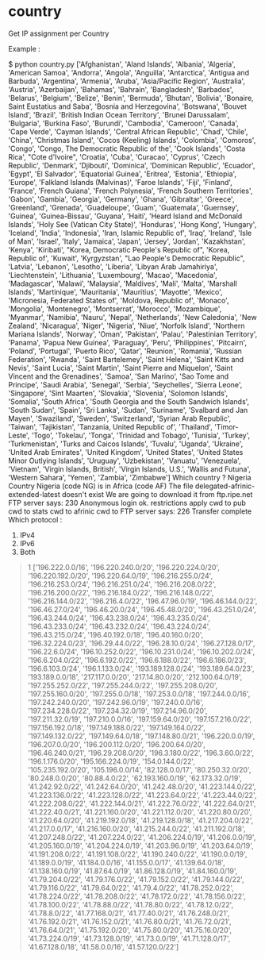 country
=======

Get IP assignment per Country

Example : 

$ python country.py 
['Afghanistan', 'Aland Islands', 'Albania', 'Algeria', 'American Samoa', 'Andorra', 'Angola', 'Anguilla', 'Antarctica', 'Antigua and Barbuda', 'Argentina', 'Armenia', 'Aruba', 'Asia/Pacific Region', 'Australia', 'Austria', 'Azerbaijan', 'Bahamas', 'Bahrain', 'Bangladesh', 'Barbados', 'Belarus', 'Belgium', 'Belize', 'Benin', 'Bermuda', 'Bhutan', 'Bolivia', 'Bonaire, Saint Eustatius and Saba', 'Bosnia and Herzegovina', 'Botswana', 'Bouvet Island', 'Brazil', 'British Indian Ocean Territory', 'Brunei Darussalam', 'Bulgaria', 'Burkina Faso', 'Burundi', 'Cambodia', 'Cameroon', 'Canada', 'Cape Verde', 'Cayman Islands', 'Central African Republic', 'Chad', 'Chile', 'China', 'Christmas Island', 'Cocos (Keeling) Islands', 'Colombia', 'Comoros', 'Congo', 'Congo, The Democratic Republic of the', 'Cook Islands', 'Costa Rica', "Cote d'Ivoire", 'Croatia', 'Cuba', 'Curacao', 'Cyprus', 'Czech Republic', 'Denmark', 'Djibouti', 'Dominica', 'Dominican Republic', 'Ecuador', 'Egypt', 'El Salvador', 'Equatorial Guinea', 'Eritrea', 'Estonia', 'Ethiopia', 'Europe', 'Falkland Islands (Malvinas)', 'Faroe Islands', 'Fiji', 'Finland', 'France', 'French Guiana', 'French Polynesia', 'French Southern Territories', 'Gabon', 'Gambia', 'Georgia', 'Germany', 'Ghana', 'Gibraltar', 'Greece', 'Greenland', 'Grenada', 'Guadeloupe', 'Guam', 'Guatemala', 'Guernsey', 'Guinea', 'Guinea-Bissau', 'Guyana', 'Haiti', 'Heard Island and McDonald Islands', 'Holy See (Vatican City State)', 'Honduras', 'Hong Kong', 'Hungary', 'Iceland', 'India', 'Indonesia', 'Iran, Islamic Republic of', 'Iraq', 'Ireland', 'Isle of Man', 'Israel', 'Italy', 'Jamaica', 'Japan', 'Jersey', 'Jordan', 'Kazakhstan', 'Kenya', 'Kiribati', "Korea, Democratic People's Republic of", 'Korea, Republic of', 'Kuwait', 'Kyrgyzstan', "Lao People's Democratic Republic", 'Latvia', 'Lebanon', 'Lesotho', 'Liberia', 'Libyan Arab Jamahiriya', 'Liechtenstein', 'Lithuania', 'Luxembourg', 'Macao', 'Macedonia', 'Madagascar', 'Malawi', 'Malaysia', 'Maldives', 'Mali', 'Malta', 'Marshall Islands', 'Martinique', 'Mauritania', 'Mauritius', 'Mayotte', 'Mexico', 'Micronesia, Federated States of', 'Moldova, Republic of', 'Monaco', 'Mongolia', 'Montenegro', 'Montserrat', 'Morocco', 'Mozambique', 'Myanmar', 'Namibia', 'Nauru', 'Nepal', 'Netherlands', 'New Caledonia', 'New Zealand', 'Nicaragua', 'Niger', 'Nigeria', 'Niue', 'Norfolk Island', 'Northern Mariana Islands', 'Norway', 'Oman', 'Pakistan', 'Palau', 'Palestinian Territory', 'Panama', 'Papua New Guinea', 'Paraguay', 'Peru', 'Philippines', 'Pitcairn', 'Poland', 'Portugal', 'Puerto Rico', 'Qatar', 'Reunion', 'Romania', 'Russian Federation', 'Rwanda', 'Saint Bartelemey', 'Saint Helena', 'Saint Kitts and Nevis', 'Saint Lucia', 'Saint Martin', 'Saint Pierre and Miquelon', 'Saint Vincent and the Grenadines', 'Samoa', 'San Marino', 'Sao Tome and Principe', 'Saudi Arabia', 'Senegal', 'Serbia', 'Seychelles', 'Sierra Leone', 'Singapore', 'Sint Maarten', 'Slovakia', 'Slovenia', 'Solomon Islands', 'Somalia', 'South Africa', 'South Georgia and the South Sandwich Islands', 'South Sudan', 'Spain', 'Sri Lanka', 'Sudan', 'Suriname', 'Svalbard and Jan Mayen', 'Swaziland', 'Sweden', 'Switzerland', 'Syrian Arab Republic', 'Taiwan', 'Tajikistan', 'Tanzania, United Republic of', 'Thailand', 'Timor-Leste', 'Togo', 'Tokelau', 'Tonga', 'Trinidad and Tobago', 'Tunisia', 'Turkey', 'Turkmenistan', 'Turks and Caicos Islands', 'Tuvalu', 'Uganda', 'Ukraine', 'United Arab Emirates', 'United Kingdom', 'United States', 'United States Minor Outlying Islands', 'Uruguay', 'Uzbekistan', 'Vanuatu', 'Venezuela', 'Vietnam', 'Virgin Islands, British', 'Virgin Islands, U.S.', 'Wallis and Futuna', 'Western Sahara', 'Yemen', 'Zambia', 'Zimbabwe']
Which country ? Nigeria
Country Nigeria (code NG) is in Africa (code AF)
The file delegated-afrinic-extended-latest doesn't exist
We are going to download it from ftp.ripe.net
FTP server says: 230 Anonymous login ok. restrictions apply
cwd to pub
cwd to stats
cwd to afrinic
cwd to 
FTP server says: 226 Transfer complete
Which protocol :
1) IPv4
2) IPv6
3) Both
> 1
['196.222.0.0/16', '196.220.240.0/20', '196.220.224.0/20', '196.220.192.0/20', '196.220.64.0/19', '196.216.255.0/24', '196.216.253.0/24', '196.216.251.0/24', '196.216.208.0/22', '196.216.200.0/22', '196.216.184.0/22', '196.216.148.0/22', '196.216.144.0/22', '196.216.4.0/22', '196.47.96.0/19', '196.46.144.0/22', '196.46.27.0/24', '196.46.20.0/24', '196.45.48.0/20', '196.43.251.0/24', '196.43.244.0/24', '196.43.238.0/24', '196.43.235.0/24', '196.43.233.0/24', '196.43.232.0/24', '196.43.224.0/24', '196.43.215.0/24', '196.40.192.0/18', '196.40.160.0/20', '196.32.224.0/23', '196.29.44.0/22', '196.28.10.0/24', '196.27.128.0/17', '196.22.6.0/24', '196.10.252.0/22', '196.10.231.0/24', '196.10.202.0/24', '196.6.204.0/22', '196.6.192.0/22', '196.6.188.0/22', '196.6.186.0/23', '196.6.103.0/24', '196.1.133.0/24', '193.189.128.0/24', '193.189.64.0/23', '193.189.0.0/18', '217.117.0.0/20', '217.14.80.0/20', '212.100.64.0/19', '197.255.252.0/22', '197.255.244.0/22', '197.255.208.0/20', '197.255.160.0/20', '197.255.0.0/18', '197.253.0.0/18', '197.244.0.0/16', '197.242.240.0/20', '197.242.96.0/19', '197.240.0.0/16', '197.234.228.0/22', '197.234.32.0/19', '197.214.96.0/20', '197.211.32.0/19', '197.210.0.0/16', '197.159.64.0/20', '197.157.216.0/22', '197.156.192.0/18', '197.149.188.0/22', '197.149.164.0/22', '197.149.132.0/22', '197.149.64.0/18', '197.148.80.0/21', '196.220.0.0/19', '196.207.0.0/20', '196.200.112.0/20', '196.200.64.0/20', '196.46.240.0/21', '196.29.208.0/20', '196.3.180.0/22', '196.3.60.0/22', '196.1.176.0/20', '195.166.224.0/19', '154.0.144.0/22', '105.235.192.0/20', '105.196.0.0/14', '82.128.0.0/17', '80.250.32.0/20', '80.248.0.0/20', '80.88.4.0/22', '62.193.160.0/19', '62.173.32.0/19', '41.242.92.0/22', '41.242.64.0/20', '41.242.48.0/20', '41.223.144.0/22', '41.223.136.0/22', '41.223.128.0/22', '41.223.64.0/22', '41.223.44.0/22', '41.222.208.0/22', '41.222.144.0/21', '41.222.76.0/22', '41.222.64.0/21', '41.222.40.0/21', '41.221.160.0/20', '41.221.112.0/20', '41.220.80.0/20', '41.220.64.0/20', '41.219.192.0/18', '41.219.128.0/18', '41.217.204.0/22', '41.217.0.0/17', '41.216.160.0/20', '41.215.244.0/22', '41.211.192.0/18', '41.207.248.0/22', '41.207.224.0/22', '41.206.224.0/19', '41.206.0.0/19', '41.205.160.0/19', '41.204.224.0/19', '41.203.96.0/19', '41.203.64.0/19', '41.191.208.0/22', '41.191.108.0/22', '41.190.240.0/22', '41.190.0.0/19', '41.189.0.0/19', '41.184.0.0/16', '41.155.0.0/17', '41.139.64.0/18', '41.138.160.0/19', '41.87.64.0/19', '41.86.128.0/19', '41.84.160.0/19', '41.79.204.0/22', '41.79.176.0/22', '41.79.152.0/22', '41.79.144.0/22', '41.79.116.0/22', '41.79.64.0/22', '41.79.4.0/22', '41.78.252.0/22', '41.78.224.0/22', '41.78.208.0/22', '41.78.172.0/22', '41.78.156.0/22', '41.78.100.0/22', '41.78.88.0/22', '41.78.80.0/22', '41.78.12.0/22', '41.78.8.0/22', '41.77.168.0/21', '41.77.40.0/21', '41.76.248.0/21', '41.76.192.0/21', '41.76.152.0/21', '41.76.80.0/21', '41.76.72.0/21', '41.76.64.0/21', '41.75.192.0/20', '41.75.80.0/20', '41.75.16.0/20', '41.73.224.0/19', '41.73.128.0/19', '41.73.0.0/19', '41.71.128.0/17', '41.67.128.0/18', '41.58.0.0/16', '41.57.120.0/22']
